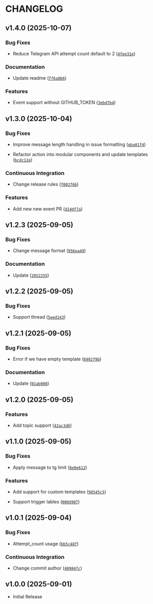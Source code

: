 # CHANGELOG

<!-- version list -->

## v1.4.0 (2025-10-07)

### Bug Fixes

- Reduce Telegram API attempt count default to 2
  ([`4fee31e`](https://github.com/Sehat1137/telegram-notifier/commit/4fee31e25ccfefd8af064f89e4f0804775e6301c))

### Documentation

- Update readme
  ([`ff6a0b6`](https://github.com/Sehat1137/telegram-notifier/commit/ff6a0b676c5adf883a953652c75a073b15cd1757))

### Features

- Event support without GITHUB_TOKEN
  ([`3ebd7b4`](https://github.com/Sehat1137/telegram-notifier/commit/3ebd7b43587c33fa5c0bc512390602bfda2845ca))


## v1.3.0 (2025-10-04)

### Bug Fixes

- Improve message length handling in issue formatting
  ([`eba01f4`](https://github.com/Sehat1137/telegram-notifier/commit/eba01f4e68a2b6bcd60cd9f704c78d1e1df13e53))

- Refactor action into modular components and update templates
  ([`bcdc12e`](https://github.com/Sehat1137/telegram-notifier/commit/bcdc12e0fc23ebc7e72d751a31d3e40bd3f1fb7d))

### Continuous Integration

- Change release rules
  ([`f002f6b`](https://github.com/Sehat1137/telegram-notifier/commit/f002f6b14ca21ee5111eef05217e4ebe31120061))

### Features

- Add new new event PR
  ([`d14df7a`](https://github.com/Sehat1137/telegram-notifier/commit/d14df7afc41420ec6c1b6f8630c11b640caedd5d))


## v1.2.3 (2025-09-05)

### Bug Fixes

- Change message format
  ([`956ea49`](https://github.com/Sehat1137/telegram-notifier/commit/956ea49cc81b95f3391de801b9df601b686e6023))

### Documentation

- Update
  ([`2052255`](https://github.com/Sehat1137/telegram-notifier/commit/205225577f72860bfb821ac9b6dcfb7de3ad09c0))


## v1.2.2 (2025-09-05)

### Bug Fixes

- Support thread
  ([`5eed143`](https://github.com/Sehat1137/telegram-notifier/commit/5eed1439c25b49012f5c9e38ce5b78c1793014ed))


## v1.2.1 (2025-09-05)

### Bug Fixes

- Error if we have empty template
  ([`6992f9b`](https://github.com/Sehat1137/telegram-notifier/commit/6992f9bf36a04400a335b1a330992ad8be751da7))

### Documentation

- Update
  ([`01ab008`](https://github.com/Sehat1137/telegram-notifier/commit/01ab008dba34b290b45e7de349c4ea8b43b7e71e))


## v1.2.0 (2025-09-05)

### Features

- Add topic support
  ([`42ac3d6`](https://github.com/Sehat1137/telegram-notifier/commit/42ac3d6e5565de522ba428ca1ca4e2ab7a8af328))


## v1.1.0 (2025-09-05)

### Bug Fixes

- Apply message to tg limit
  ([`8e0e612`](https://github.com/Sehat1137/telegram-notifier/commit/8e0e612940e295f1a2b360829aace57fcf3bbe1b))

### Features

- Add support for custom templates
  ([`98545c5`](https://github.com/Sehat1137/telegram-notifier/commit/98545c5921ff3f45265cddcd9621cfa4596e0946))

- Support trigger lables
  ([`000d907`](https://github.com/Sehat1137/telegram-notifier/commit/000d9078466c174da129f002167eeb0b3257c092))


## v1.0.1 (2025-09-04)

### Bug Fixes

- Attempt_count usage
  ([`bb5c48f`](https://github.com/Sehat1137/telegram-notifier/commit/bb5c48fe2efeb6a34ab27205cb28e55687f82ee3))

### Continuous Integration

- Change commit author
  ([`48984fc`](https://github.com/Sehat1137/telegram-notifier/commit/48984fce36910771e0656636a1adff00d16da7c7))


## v1.0.0 (2025-09-01)

- Initial Release
